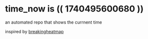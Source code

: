 # time_now is (( 1740495600680 ))

an automated repo that shows the currnent time

inspired by [breakingheatmap](https://github.com/breakingheatmap/breakingheatmap)